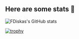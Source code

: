 ## Here are some stats 👋

![FDiskas's GitHub stats](https://github-readme-stats.vercel.app/api?username=fdiskas&count_private=true&theme=merko)

[![trophy](https://github-profile-trophy.vercel.app/?username=fdiskas&theme=onedark&no-bg=true&margin-w=18&margin-h=18&column=4)](https://github.com/ryo-ma/github-profile-trophy)


<!--
**FDiskas/FDiskas** is a ✨ _special_ ✨ repository because its `README.md` (this file) appears on your GitHub profile.

Here are some ideas to get you started:

- 🔭 I’m currently working on ...
- 🌱 I’m currently learning ...
- 👯 I’m looking to collaborate on ...
- 🤔 I’m looking for help with ...
- 💬 Ask me about ...
- 📫 How to reach me: ...
- 😄 Pronouns: ...
- ⚡ Fun fact: ...
-->
